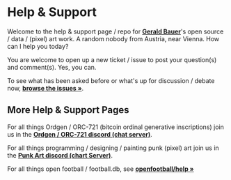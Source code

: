 # Help & Support


Welcome to the help & support page / repo for [**Gerald Bauer**](https://github.com/geraldb)'s open source / data / (pixel) art work.
A random nobody from Austria, near Vienna.   How can I help you today?


You are welcome to open up a new ticket / issue
to post your question(s) and comment(s).  Yes, you can.


To see what has been asked before
or what's up for discussion / debate now,
[**browse the issues »**](https://github.com/geraldb/help/issues).





## More Help & Support Pages

For all things Ordgen / ORC-721 (bitcoin ordinal generative inscriptions) join us in the [**Ordgen / ORC-721 discord (chat server)**](https://discord.gg/dDhvHKjm2t).

For all things programming / designing / painting punk (pixel) art join us in the [**Punk Art discord (chart Server)**](https://discord.gg/FE3HeXNKRa). 

For all things open football / football.db,
see [**openfootball/help »**](https://github.com/openfootball/help)
